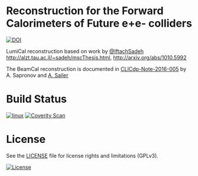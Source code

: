 # Reconstruction for the Forward Calorimeters of Future e+e- colliders


[![DOI](https://zenodo.org/badge/DOI/10.5281/zenodo.1309966.svg)](https://doi.org/10.5281/zenodo.1309966)

LumiCal reconstruction based on work by [@IftachSadeh](https://github.com/iftachsadeh)
http://alzt.tau.ac.il/~sadeh/mscThesis.html, http://arxiv.org/abs/1010.5992

The BeamCal reconstruction is documented in [CLICdp-Note-2016-005](https://cds.cern.ch/record/2227265) by A. Sapronov and [A. Sailer](https://github.com/andresailer)

# Build Status

[![linux](https://github.com/FCALSW/FCalClusterer/actions/workflows/linux.yml/badge.svg)](https://github.com/FCALSW/FCalClusterer/actions/workflows/linux.yml)
[![Coverity Scan](https://scan.coverity.com/projects/10210/badge.svg)](https://scan.coverity.com/projects/fcalsw-fcalclusterer)

# License

See the [LICENSE](LICENSE) file for license rights and limitations (GPLv3).

[![License](https://www.gnu.org/graphics/gplv3-127x51.png)](https://www.gnu.org/licenses/gpl-3.0.en.html)

